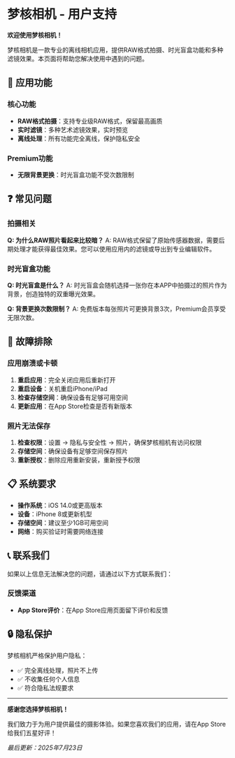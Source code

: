 # 梦核相机 - 用户支持

**欢迎使用梦核相机！**

梦核相机是一款专业的离线相机应用，提供RAW格式拍摄、时光盲盒功能和多种滤镜效果。本页面将帮助您解决使用中遇到的问题。

## 📱 应用功能

### 核心功能
- **RAW格式拍摄**：支持专业级RAW格式，保留最高画质
- **实时滤镜**：多种艺术滤镜效果，实时预览
- **离线处理**：所有功能完全离线，保护隐私安全

### Premium功能
- **无限背景更换**：时光盲盒功能不受次数限制

## ❓ 常见问题

### 拍摄相关

**Q: 为什么RAW照片看起来比较暗？**
A: RAW格式保留了原始传感器数据，需要后期处理才能获得最佳效果。您可以使用应用内的滤镜或导出到专业编辑软件。

### 时光盲盒功能

**Q: 时光盲盒是什么？**
A: 时光盲盒会随机选择一张你在本APP中拍摄过的照片作为背景，创造独特的双重曝光效果。

**Q: 背景更换次数限制？**
A: 免费版本每张照片可更换背景3次，Premium会员享受无限次数。

## 🔧 故障排除

### 应用崩溃或卡顿
1. **重启应用**：完全关闭应用后重新打开
2. **重启设备**：关机重启iPhone/iPad
3. **检查存储空间**：确保设备有足够可用空间
4. **更新应用**：在App Store检查是否有新版本

### 照片无法保存
1. **检查权限**：设置 → 隐私与安全性 → 照片，确保梦核相机有访问权限
2. **存储空间**：确保设备有足够空间保存照片
3. **重新授权**：删除应用重新安装，重新授予权限

## 📋 系统要求

- **操作系统**：iOS 14.0或更高版本
- **设备**：iPhone 8或更新机型
- **存储空间**：建议至少1GB可用空间
- **网络**：购买验证时需要网络连接


## 📞 联系我们

如果以上信息无法解决您的问题，请通过以下方式联系我们：

### 反馈渠道
- **App Store评价**：在App Store应用页面留下评价和反馈

## 🔒 隐私保护

梦核相机严格保护用户隐私：
- ✅ 完全离线处理，照片不上传
- ✅ 不收集任何个人信息
- ✅ 符合隐私法规要求

---

**感谢您选择梦核相机！**

我们致力于为用户提供最佳的摄影体验。如果您喜欢我们的应用，请在App Store给我们五星好评！

*最后更新：2025年7月23日*
